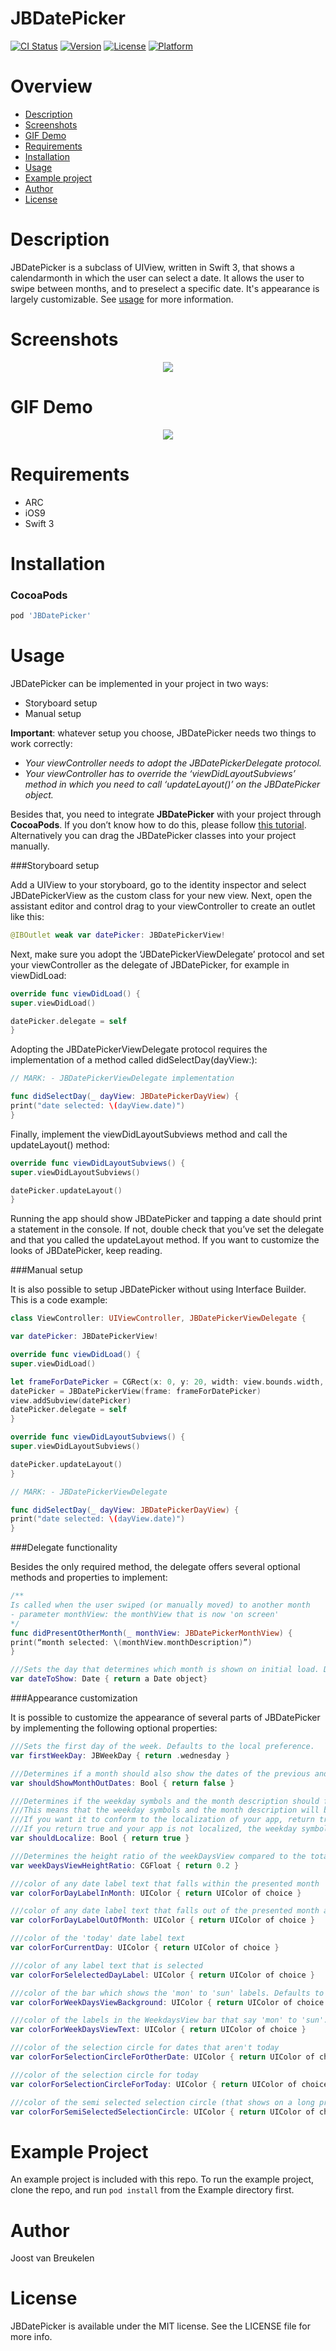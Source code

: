 # JBDatePicker

[![CI Status](http://img.shields.io/travis/Joost/JBDatePicker.svg?style=flat)](https://travis-ci.org/Joost/JBDatePicker)
[![Version](https://img.shields.io/cocoapods/v/JBDatePicker.svg?style=flat)](http://cocoapods.org/pods/JBDatePicker)
[![License](https://img.shields.io/cocoapods/l/JBDatePicker.svg?style=flat)](http://cocoapods.org/pods/JBDatePicker)
[![Platform](https://img.shields.io/cocoapods/p/JBDatePicker.svg?style=flat)](http://cocoapods.org/pods/JBDatePicker)


Overview
==========
* [Description](https://github.com/Tuslareb/JBDatePicker#description)
* [Screenshots](https://github.com/Tuslareb/JBDatePicker#screenshots)
* [GIF Demo](https://github.com/Tuslareb/JBDatePicker#gif-demo)
* [Requirements](https://github.com/Tuslareb/JBDatePicker#requirements)
* [Installation](https://github.com/Tuslareb/JBDatePicker#installation)
* [Usage](https://github.com/Tuslareb/JBDatePicker#usage)
* [Example project](https://github.com/Tuslareb/JBDatePicker#example-project)
* [Author](https://github.com/Tuslareb/JBDatePicker#author)
* [License](https://github.com/Tuslareb/JBDatePicker#license)


Description
==========
JBDatePicker is a subclass of UIView, written in Swift 3, that shows a calendarmonth in which the user can select a date. It allows the user to swipe between months, and to preselect a specific date. It's appearance is largely customizable. See [usage](https://github.com/Tuslareb/JBDatePicker#usage) for more information.

Screenshots
==========
<p align="center">
<img src ="https://cloud.githubusercontent.com/assets/6486085/21187845/b2a4a15c-c219-11e6-986b-200610913bbc.png" />
</p>

GIF Demo
==========
<p align="center">
<img src ="https://cloud.githubusercontent.com/assets/6486085/21189208/3b99353c-c21e-11e6-9f39-b8901f848bd7.gif" />
</p>

Requirements
==========
* ARC
* iOS9
* Swift 3

Installation
==========
<h3> CocoaPods </h3>

```ruby
pod 'JBDatePicker'
```
Usage
==========
JBDatePicker can be implemented in your project in two ways:
* Storyboard setup
* Manual setup

**Important**: whatever setup you choose, JBDatePicker needs two things to work correctly:
+ *Your viewController needs to adopt the JBDatePickerDelegate protocol.*
+ *Your viewController has to override the ‘viewDidLayoutSubviews’ method in which you need to call ‘updateLayout()’ on the JBDatePicker object.*

Besides that, you need to integrate **JBDatePicker** with your project through **CocoaPods**. If you don’t know how to do this, please follow [this tutorial](https://guides.cocoapods.org/using/getting-started.html "CocoaPods Guides - Getting Started"). Alternatively you can drag the JBDatePicker classes into your project manually. 

###Storyboard setup

Add a UIView to your storyboard, go to the identity inspector and select JBDatePickerView as the custom class for your new view. Next, open the assistant editor and control drag to your viewController to create an outlet like this:

```swift
@IBOutlet weak var datePicker: JBDatePickerView!
```

Next, make sure you adopt the ‘JBDatePickerViewDelegate’ protocol and set your viewController as the delegate of JBDatePicker, for example in viewDidLoad:

```swift
override func viewDidLoad() {
super.viewDidLoad()

datePicker.delegate = self
}
```

Adopting the JBDatePickerViewDelegate protocol requires the implementation of a method called didSelectDay(dayView:):

```swift
// MARK: - JBDatePickerViewDelegate implementation

func didSelectDay(_ dayView: JBDatePickerDayView) {
print("date selected: \(dayView.date)")
}
```

Finally, implement the viewDidLayoutSubviews method and call the updateLayout() method:

```swift
override func viewDidLayoutSubviews() {
super.viewDidLayoutSubviews()

datePicker.updateLayout()
}
```

Running the app should show JBDatePicker and tapping a date should print a statement in the console. If not, double check that you’ve set the delegate and that you called the updateLayout method. If you want to customize the looks of JBDatePicker, keep reading. 

###Manual setup

It is also possible to setup JBDatePicker without using Interface Builder. This is a code example: 

```swift
class ViewController: UIViewController, JBDatePickerViewDelegate {

var datePicker: JBDatePickerView!

override func viewDidLoad() {
super.viewDidLoad()

let frameForDatePicker = CGRect(x: 0, y: 20, width: view.bounds.width, height: 250)
datePicker = JBDatePickerView(frame: frameForDatePicker)
view.addSubview(datePicker)
datePicker.delegate = self  
}

override func viewDidLayoutSubviews() {
super.viewDidLayoutSubviews()

datePicker.updateLayout()
}

// MARK: - JBDatePickerViewDelegate

func didSelectDay(_ dayView: JBDatePickerDayView) {
print("date selected: \(dayView.date)")
}
```

###Delegate functionality

Besides the only required method, the delegate offers several optional methods and properties to implement:

```swift
/**
Is called when the user swiped (or manually moved) to another month
- parameter monthView: the monthView that is now 'on screen'
*/
func didPresentOtherMonth(_ monthView: JBDatePickerMonthView) {
print(“month selected: \(monthView.monthDescription)”)
}

///Sets the day that determines which month is shown on initial load. Defaults to the current date.
var dateToShow: Date { return a Date object}
```

###Appearance customization

It is possible to customize the appearance of several parts of JBDatePicker by implementing the following optional properties:

```swift
///Sets the first day of the week. Defaults to the local preference.
var firstWeekDay: JBWeekDay { return .wednesday }

///Determines if a month should also show the dates of the previous and next month. Defaults to true.
var shouldShowMonthOutDates: Bool { return false }

///Determines if the weekday symbols and the month description should follow available localizations. Defaults to false. 
///This means that the weekday symbols and the month description will be in the same language as the device language. 
///If you want it to conform to the localization of your app, return true here. 
///If you return true and your app is not localized, the weekday symbols and the month description will be in the development language.
var shouldLocalize: Bool { return true }

///Determines the height ratio of the weekDaysView compared to the total height. Defaults to 0.1 (10%).
var weekDaysViewHeightRatio: CGFloat { return 0.2 }

///color of any date label text that falls within the presented month
var colorForDayLabelInMonth: UIColor { return UIColor of choice }

///color of any date label text that falls out of the presented month and is part of the next or previous (but not presented) month
var colorForDayLabelOutOfMonth: UIColor { return UIColor of choice }

///color of the 'today' date label text
var colorForCurrentDay: UIColor { return UIColor of choice }

///color of any label text that is selected
var colorForSelelectedDayLabel: UIColor { return UIColor of choice }

///color of the bar which shows the 'mon' to 'sun' labels. Defaults to green. 
var colorForWeekDaysViewBackground: UIColor { return UIColor of choice }

///color of the labels in the WeekdaysView bar that say 'mon' to 'sun'. Defaults to white.
var colorForWeekDaysViewText: UIColor { return UIColor of choice }

///color of the selection circle for dates that aren't today
var colorForSelectionCircleForOtherDate: UIColor { return UIColor of choice }

///color of the selection circle for today
var colorForSelectionCircleForToday: UIColor { return UIColor of choice }

///color of the semi selected selection circle (that shows on a long press)
var colorForSemiSelectedSelectionCircle: UIColor { return UIColor of choice }
```

Example Project
==========
An example project is included with this repo. To run the example project, clone the repo, and run `pod install` from the Example directory first.

Author
==========
Joost van Breukelen

License
==========
JBDatePicker is available under the MIT license. See the LICENSE file for more info.
